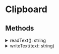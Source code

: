 # Clipboard

## Methods

<details>

<summary>readText(): string</summary>



</details>

<details>

<summary>writeText(text: string)</summary>



</details>
